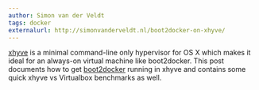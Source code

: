```yaml
---
author: Simon van der Veldt
tags: docker
externalurl: http://simonvanderveldt.nl/boot2docker-on-xhyve/
---
```

[xhyve](https://github.com/mist64/xhyve) is a minimal command-line only hypervisor for OS X which makes it ideal for an always-on virtual machine like boot2docker.
This post documents how to get [boot2docker](http://boot2docker.io) running in xhyve and contains some quick xhyve vs Virtualbox benchmarks as well.

